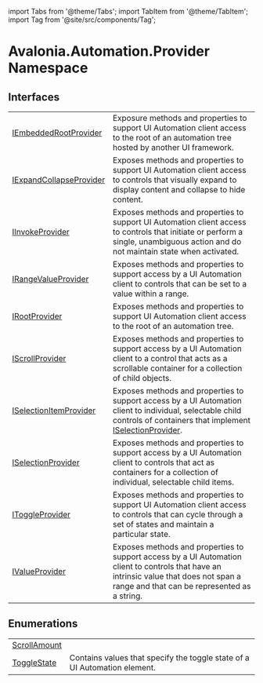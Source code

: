 import Tabs from '@theme/Tabs'; 
import TabItem from '@theme/TabItem'; 
import Tag from '@site/src/components/Tag'; 

# Avalonia.Automation.Provider Namespace






## Interfaces
<table>
<tr>
<td><a href="T_Avalonia_Automation_Provider_IEmbeddedRootProvider">IEmbeddedRootProvider</a></td>
<td>Exposure methods and properties to support UI Automation client access to the root of an automation tree hosted by another UI framework.</td>
</tr>
<tr>
<td><a href="T_Avalonia_Automation_Provider_IExpandCollapseProvider">IExpandCollapseProvider</a></td>
<td>Exposes methods and properties to support UI Automation client access to controls that visually expand to display content and collapse to hide content.</td>
</tr>
<tr>
<td><a href="T_Avalonia_Automation_Provider_IInvokeProvider">IInvokeProvider</a></td>
<td>Exposes methods and properties to support UI Automation client access to controls that initiate or perform a single, unambiguous action and do not maintain state when activated.</td>
</tr>
<tr>
<td><a href="T_Avalonia_Automation_Provider_IRangeValueProvider">IRangeValueProvider</a></td>
<td>Exposes methods and properties to support access by a UI Automation client to controls that can be set to a value within a range.</td>
</tr>
<tr>
<td><a href="T_Avalonia_Automation_Provider_IRootProvider">IRootProvider</a></td>
<td>Exposes methods and properties to support UI Automation client access to the root of an automation tree.</td>
</tr>
<tr>
<td><a href="T_Avalonia_Automation_Provider_IScrollProvider">IScrollProvider</a></td>
<td>Exposes methods and properties to support access by a UI Automation client to a control that acts as a scrollable container for a collection of child objects.</td>
</tr>
<tr>
<td><a href="T_Avalonia_Automation_Provider_ISelectionItemProvider">ISelectionItemProvider</a></td>
<td>Exposes methods and properties to support access by a UI Automation client to individual, selectable child controls of containers that implement <a href="T_Avalonia_Automation_Provider_ISelectionProvider">ISelectionProvider</a>.</td>
</tr>
<tr>
<td><a href="T_Avalonia_Automation_Provider_ISelectionProvider">ISelectionProvider</a></td>
<td>Exposes methods and properties to support access by a UI Automation client to controls that act as containers for a collection of individual, selectable child items.</td>
</tr>
<tr>
<td><a href="T_Avalonia_Automation_Provider_IToggleProvider">IToggleProvider</a></td>
<td>Exposes methods and properties to support UI Automation client access to controls that can cycle through a set of states and maintain a particular state.</td>
</tr>
<tr>
<td><a href="T_Avalonia_Automation_Provider_IValueProvider">IValueProvider</a></td>
<td>Exposes methods and properties to support access by a UI Automation client to controls that have an intrinsic value that does not span a range and that can be represented as a string.</td>
</tr>
</table>

## Enumerations
<table>
<tr>
<td><a href="T_Avalonia_Automation_Provider_ScrollAmount">ScrollAmount</a></td>
<td> </td>
</tr>
<tr>
<td><a href="T_Avalonia_Automation_Provider_ToggleState">ToggleState</a></td>
<td>Contains values that specify the toggle state of a UI Automation element.</td>
</tr>
</table>